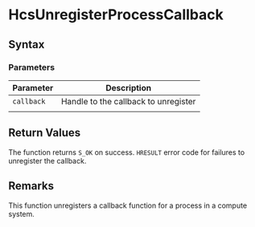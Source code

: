 # HcsUnregisterProcessCallback

## Syntax

### Parameters
|Parameter|Description|
|---|---|
|`callback`| Handle to the callback to unregister|
|    |    |



## Return Values

The function returns `S_OK` on success. `HRESULT` error code for failures to unregister the callback.

## Remarks
This function unregisters a callback function for a process in a compute system.